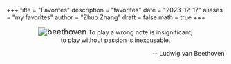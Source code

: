 +++
title = "Favorites"
description = "favorites"
date = "2023-12-17"
aliases = "my favorites"
author = "Zhuo Zhang"
draft = false
math = true
+++

<center>
<img src="/my_website/images/beethoven.jpeg" alt="beethoven" style="zoom:130%;" />
To play a wrong note is insignificant;
</br>
to play without passion is inexcusable.
</center>
<p style="text-align: right;"> -- Ludwig van Beethoven</p>
